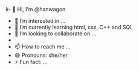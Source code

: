 k- 👋 Hi, I’m @hanwagon
- 👀 I’m interested in ...
- 🌱 I’m currently learning html, css, C++ and SQL
- 💞️ I’m looking to collaborate on ...
- 
- 📫 How to reach me ...
- 😄 Pronouns: she/her
- ⚡ Fun fact: ...

<!---
hanwagon/hanwagon is a ✨ special ✨ repository because its `README.md` (this file) appears on your GitHub profile.
You can click the Preview link to take a look at your changes.
--->
